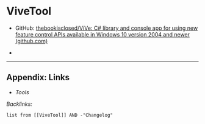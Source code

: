 # ViveTool

* GitHub: [thebookisclosed/ViVe: C# library and console app for using new feature control APIs available in Windows 10 version 2004 and newer (github.com)](https://github.com/thebookisclosed/ViVe)

* 

---

## Appendix: Links

* *Tools*

*Backlinks:*

````dataview
list from [[ViveTool]] AND -"Changelog"
````
